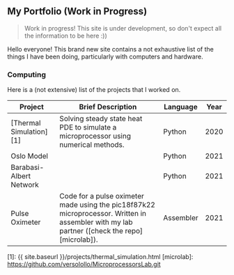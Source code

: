 ## My Portfolio (Work in Progress)


> Work in progress! This site is under development, so don't expect all the information to be here :))

Hello everyone! This brand new site contains a not exhaustive list of the things I have been doing, particularly with computers and hardware.

### Computing
Here is a (not extensive) list of the projects that I worked on. 

| Project                 | Brief Description    | Language  | Year |
|-------------------------|----------------------|-----------|------|
| [Thermal Simulation][1] | Solving steady state heat PDE to simulate a microprocessor using numerical methods.   | Python    | 2020 |
| Oslo Model              |                      |Python     | 2021 |
| Barabasi-Albert Network |                      | Python    | 2021 |
| Pulse Oximeter          | Code for a pulse oximeter made using the pic18f87k22 microprocessor. Written in assembler with my lab partner ([check the repo][microlab]). | Assembler | 2021 |





[1]: {{ site.baseurl }}/projects/thermal_simulation.html
[microlab]: https://github.com/versolollo/MicroprocessorsLab.git